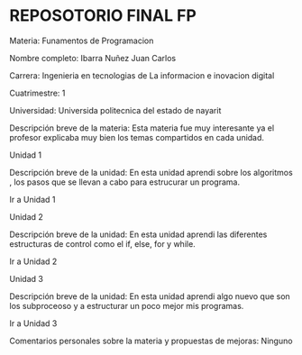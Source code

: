 # REPOSOTORIO FINAL FP
Materia: Funamentos de Programacion

Nombre completo: Ibarra Nuñez Juan Carlos

Carrera: Ingenieria en tecnologias de La informacion e inovacion digital

Cuatrimestre: 1

Universidad: Universida politecnica del estado de nayarit

Descripción breve de la materia: Esta materia fue muy interesante ya el profesor explicaba muy bien los temas  compartidos en cada unidad.

Unidad 1

Descripción breve de la unidad: En esta unidad  aprendi sobre los algoritmos , los pasos que se llevan a cabo  para estrucurar un programa.

Ir a Unidad 1

Unidad 2

Descripción breve de la unidad: En esta unidad  aprendi las  diferentes estructuras de control como el if, else, for y while.

Ir a Unidad 2

Unidad 3

Descripción breve de la unidad: En esta unidad aprendi algo nuevo que son los subproceoso y a estructurar un poco mejor mis programas.

Ir a Unidad 3

Comentarios personales sobre la materia y propuestas de mejoras: Ninguno 

